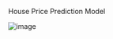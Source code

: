 House Price Prediction Model

![image](https://github.com/user-attachments/assets/3b98ef37-11e1-4ed1-a5f0-0feb7906e940)

